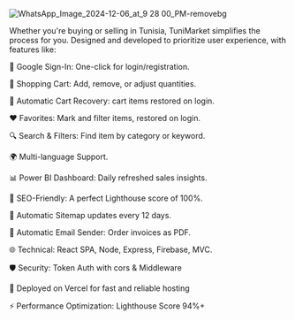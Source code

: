 
![WhatsApp_Image_2024-12-06_at_9 28 00_PM-removebg](https://github.com/user-attachments/assets/436ebcd8-a34c-4e3b-b391-3e9fa52161b9)

Whether you're buying or selling in Tunisia, TuniMarket simplifies the process for you. Designed and developed to prioritize user experience, with features like: 

🔐 Google Sign-In: One-click for login/registration.

🛒 Shopping Cart: Add, remove, or adjust quantities.

🔄 Automatic Cart Recovery: cart items restored on login.

❤️ Favorites: Mark and filter items, restored on login.

🔍 Search & Filters: Find item by category or keyword.

🌍 Multi-language Support.

📊 Power BI Dashboard: Daily refreshed sales insights.

🌟 SEO-Friendly: A perfect Lighthouse score of 100%.

🔄 Automatic Sitemap updates every 12 days.

📧 Automatic Email Sender: Order invoices as PDF.

🌐 Technical: React SPA, Node, Express, Firebase, MVC.

🛡️️️ Security: Token Auth with cors & Middleware 

🚀 Deployed on Vercel for fast and reliable hosting

⚡ Performance Optimization: Lighthouse Score 94%+

